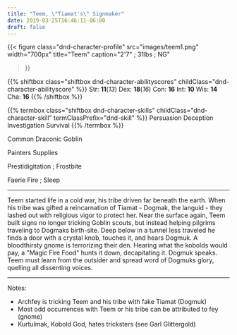 ```yaml
---
title: "Teem, \"Tiamat's\" Signmaker"
date: 2019-03-25T16:46:11-06:00
draft: false
---
```


{{< figure
  class="dnd-character-profile"
  src="images/teem1.png"
  width="700px"
  title="Teem"
  caption="2'7\" ; 31lbs ; NG"
>}}

{{% shiftbox class="shiftbox dnd-character-abilityscores" childClass="dnd-character-abilityscore" %}}
Str: **11**(_13_)
Dex: **18**(_16_)
Con: **16**
Int: **10**
Wis: **14**
Cha: **16**
{{% /shiftbox %}}

{{% termbox class="shiftbox dnd-character-skills" childClass="dnd-character-skill" termClassPrefix="dnd-skill" %}}
Persuasion
Deception
Investigation
Survival
{{% /termbox %}}

Common Draconic Goblin

Painters Supplies

Prestidigitation ; Frostbite

Faerie Fire ; Sleep

---

Teem started life in a cold war, his tribe driven far beneath the earth.
When his tribe was gifted a reincarnation of Tiamat - Dogmak, the languid - they lashed out with religious vigor to protect her.
Near the surface again, Teem built signs no longer tricking Goblin scouts, but instead helping pilgrims traveling to Dogmaks birth-site.
Deep below in a tunnel less traveled he finds a door with a crystal knob, touches it, and hears Dogmuk.
A bloodthirsty gnome is terrorizing their den.
Hearing what the kobolds would pay, a "Magic Fire Food" hunts it down, decapitating it.
Dogmuk speaks.
Teem must learn from the outsider and spread word of Dogmuks glory, quelling all dissenting voices.

---

Notes:

* Archfey is tricking Teem and his tribe with fake Tiamat (Dogmuk)
* Most odd occurrences with Teem or his tribe can be attributed to fey (gnome)
* Kurtulmak, Kobold God, hates tricksters (see Garl Glittergold)
